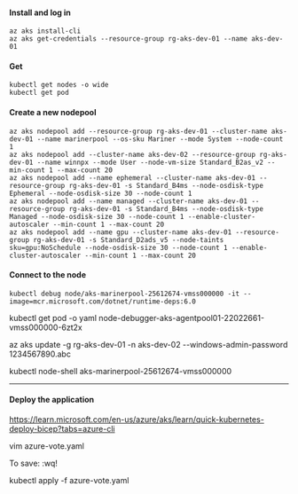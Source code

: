 #### Install and log in
```
az aks install-cli
az aks get-credentials --resource-group rg-aks-dev-01 --name aks-dev-01
```
#### Get
```
kubectl get nodes -o wide
kubectl get pod
```
#### Create a new nodepool
```
az aks nodepool add --resource-group rg-aks-dev-01 --cluster-name aks-dev-01 --name marinerpool --os-sku Mariner --mode System --node-count 1
az aks nodepool add --cluster-name aks-dev-02 --resource-group rg-aks-dev-01 --name winnpx --mode User --node-vm-size Standard_B2as_v2 --min-count 1 --max-count 20 
az aks nodepool add --name ephemeral --cluster-name aks-dev-01 --resource-group rg-aks-dev-01 -s Standard_B4ms --node-osdisk-type Ephemeral --node-osdisk-size 30 --node-count 1
az aks nodepool add --name managed --cluster-name aks-dev-01 --resource-group rg-aks-dev-01 -s Standard_B4ms --node-osdisk-type Managed --node-osdisk-size 30 --node-count 1 --enable-cluster-autoscaler --min-count 1 --max-count 20
az aks nodepool add --name gpu --cluster-name aks-dev-01 --resource-group rg-aks-dev-01 -s Standard_D2ads_v5 --node-taints sku=gpu:NoSchedule --node-osdisk-size 30 --node-count 1 --enable-cluster-autoscaler --min-count 1 --max-count 20 
```
#### Connect to the node
```
kubectl debug node/aks-marinerpool-25612674-vmss000000 -it --image=mcr.microsoft.com/dotnet/runtime-deps:6.0
```
kubectl get pod -o yaml node-debugger-aks-agentpool01-22022661-vmss000000-6zt2x

az aks update -g rg-aks-dev-01 -n aks-dev-02 --windows-admin-password 1234567890.abc

kubectl node-shell aks-marinerpool-25612674-vmss000000

------------
#### Deploy the application
https://learn.microsoft.com/en-us/azure/aks/learn/quick-kubernetes-deploy-bicep?tabs=azure-cli

vim azure-vote.yaml  

To save: :wq!

kubectl apply -f azure-vote.yaml 